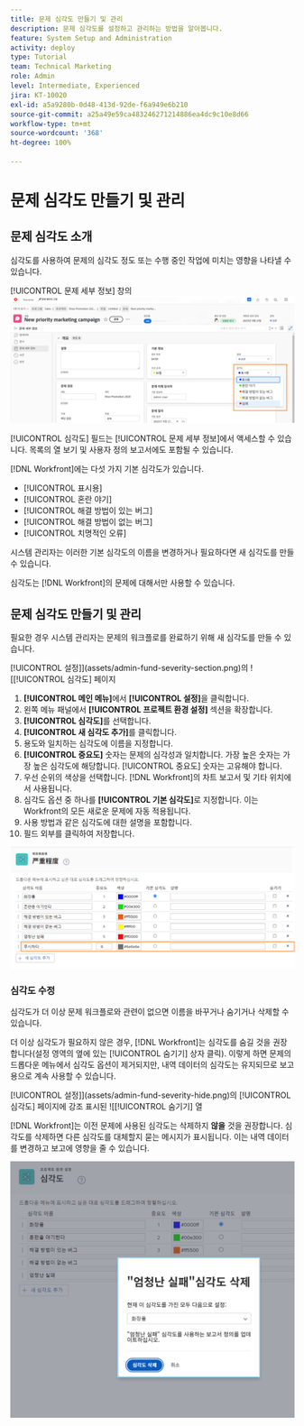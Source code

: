 ```yaml
---
title: 문제 심각도 만들기 및 관리
description: 문제 심각도를 설정하고 관리하는 방법을 알아봅니다.
feature: System Setup and Administration
activity: deploy
type: Tutorial
team: Technical Marketing
role: Admin
level: Intermediate, Experienced
jira: KT-10020
exl-id: a5a9280b-0d48-413d-92de-f6a949e6b210
source-git-commit: a25a49e59ca483246271214886ea4dc9c10e8d66
workflow-type: tm+mt
source-wordcount: '368'
ht-degree: 100%

---
```


# 문제 심각도 만들기 및 관리

## 문제 심각도 소개

심각도를 사용하여 문제의 심각도 정도 또는 수행 중인 작업에 미치는 영향을 나타낼 수 있습니다.

[!UICONTROL 문제 세부 정보] 창의 ![[!UICONTROL 심각도] 메뉴](assets/admin-fund-severity-issue-details.png)

[!UICONTROL 심각도] 필드는 [!UICONTROL 문제 세부 정보]에서 액세스할 수 있습니다. 목록의 열 보기 및 사용자 정의 보고서에도 포함될 수 있습니다.

[!DNL Workfront]에는 다섯 가지 기본 심각도가 있습니다.

* [!UICONTROL 표시용]
* [!UICONTROL 혼란 야기]
* [!UICONTROL 해결 방법이 있는 버그]
* [!UICONTROL 해결 방법이 없는 버그]
* [!UICONTROL 치명적인 오류]

시스템 관리자는 이러한 기본 심각도의 이름을 변경하거나 필요하다면 새 심각도를 만들 수 있습니다.

심각도는 [!DNL Workfront]의 문제에 대해서만 사용할 수 있습니다.

## 문제 심각도 만들기 및 관리

필요한 경우 시스템 관리자는 문제의 워크플로를 완료하기 위해 새 심각도를 만들 수 있습니다.

[!UICONTROL 설정]](assets/admin-fund-severity-section.png)의 ![[!UICONTROL 심각도] 페이지

1. **[!UICONTROL 메인 메뉴]**&#x200B;에서 **[!UICONTROL 설정]**&#x200B;을 클릭합니다.
1. 왼쪽 메뉴 패널에서 **[!UICONTROL 프로젝트 환경 설정]** 섹션을 확장합니다.
1. **[!UICONTROL 심각도]**&#x200B;를 선택합니다.
1. **[!UICONTROL 새 심각도 추가]**&#x200B;를 클릭합니다.
1. 용도와 일치하는 심각도에 이름을 지정합니다.
1. **[!UICONTROL 중요도]** 숫자는 문제의 심각성과 일치합니다. 가장 높은 숫자는 가장 높은 심각도에 해당합니다. [!UICONTROL 중요도] 숫자는 고유해야 합니다.
1. 우선 순위의 색상을 선택합니다. [!DNL Workfront]의 차트 보고서 및 기타 위치에서 사용됩니다.
1. 심각도 옵션 중 하나를 **[!UICONTROL 기본 심각도]**&#x200B;로 지정합니다. 이는 Workfront의 모든 새로운 문제에 자동 적용됩니다.
1. 사용 방법과 같은 심각도에 대한 설명을 포함합니다.
1. 필드 외부를 클릭하여 저장합니다.

![[!UICONTROL 심각도] 목록](assets/admin-fund-severity-new.png)

### 심각도 수정

심각도가 더 이상 문제 워크플로와 관련이 없으면 이름을 바꾸거나 숨기거나 삭제할 수 있습니다.

더 이상 심각도가 필요하지 않은 경우, [!DNL Workfront]는 심각도를 숨길 것을 권장합니다(설정 영역의 옆에 있는 [!UICONTROL 숨기기] 상자 클릭). 이렇게 하면 문제의 드롭다운 메뉴에서 심각도 옵션이 제거되지만, 내역 데이터의 심각도는 유지되므로 보고용으로 계속 사용할 수 있습니다.

[!UICONTROL 설정]](assets/admin-fund-severity-hide.png)의 [!UICONTROL 심각도] 페이지에 강조 표시된 ![[!UICONTROL 숨기기] 열

[!DNL Workfront]는 이전 문제에 사용된 심각도는 삭제하지 **않을** 것을 권장합니다. 심각도를 삭제하면 다른 심각도를 대체할지 묻는 메시지가 표시됩니다. 이는 내역 데이터를 변경하고 보고에 영향을 줄 수 있습니다.

![심각도 창 삭제](assets/admin-fund-severity-delete.png)

<!---
learn more URLs
Create and customize issue severities
Update issue severity
--->

